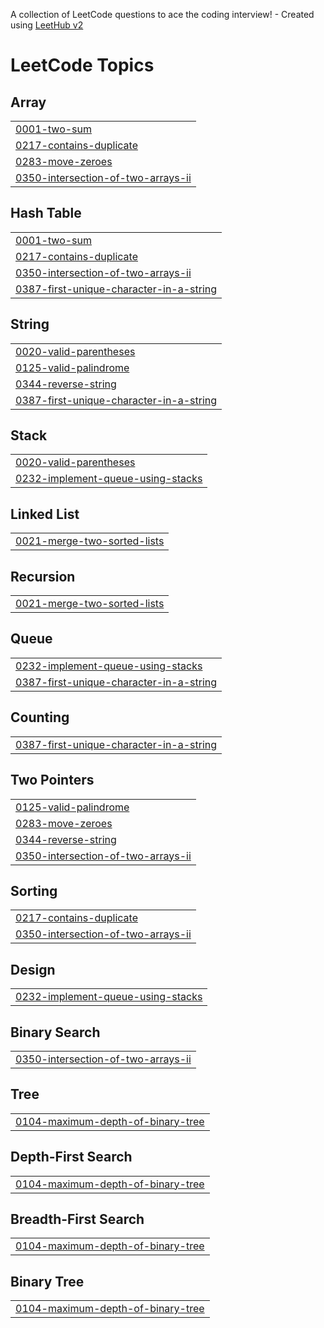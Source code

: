 A collection of LeetCode questions to ace the coding interview! - Created using [LeetHub v2](https://github.com/arunbhardwaj/LeetHub-2.0)
<!---LeetCode Topics Start-->
# LeetCode Topics
## Array
|  |
| ------- |
| [0001-two-sum](https://github.com/Ramdas-Nalawade/LeetCode/tree/master/0001-two-sum) |
| [0217-contains-duplicate](https://github.com/Ramdas-Nalawade/LeetCode/tree/master/0217-contains-duplicate) |
| [0283-move-zeroes](https://github.com/Ramdas-Nalawade/LeetCode/tree/master/0283-move-zeroes) |
| [0350-intersection-of-two-arrays-ii](https://github.com/Ramdas-Nalawade/LeetCode/tree/master/0350-intersection-of-two-arrays-ii) |
## Hash Table
|  |
| ------- |
| [0001-two-sum](https://github.com/Ramdas-Nalawade/LeetCode/tree/master/0001-two-sum) |
| [0217-contains-duplicate](https://github.com/Ramdas-Nalawade/LeetCode/tree/master/0217-contains-duplicate) |
| [0350-intersection-of-two-arrays-ii](https://github.com/Ramdas-Nalawade/LeetCode/tree/master/0350-intersection-of-two-arrays-ii) |
| [0387-first-unique-character-in-a-string](https://github.com/Ramdas-Nalawade/LeetCode/tree/master/0387-first-unique-character-in-a-string) |
## String
|  |
| ------- |
| [0020-valid-parentheses](https://github.com/Ramdas-Nalawade/LeetCode/tree/master/0020-valid-parentheses) |
| [0125-valid-palindrome](https://github.com/Ramdas-Nalawade/LeetCode/tree/master/0125-valid-palindrome) |
| [0344-reverse-string](https://github.com/Ramdas-Nalawade/LeetCode/tree/master/0344-reverse-string) |
| [0387-first-unique-character-in-a-string](https://github.com/Ramdas-Nalawade/LeetCode/tree/master/0387-first-unique-character-in-a-string) |
## Stack
|  |
| ------- |
| [0020-valid-parentheses](https://github.com/Ramdas-Nalawade/LeetCode/tree/master/0020-valid-parentheses) |
| [0232-implement-queue-using-stacks](https://github.com/Ramdas-Nalawade/LeetCode/tree/master/0232-implement-queue-using-stacks) |
## Linked List
|  |
| ------- |
| [0021-merge-two-sorted-lists](https://github.com/Ramdas-Nalawade/LeetCode/tree/master/0021-merge-two-sorted-lists) |
## Recursion
|  |
| ------- |
| [0021-merge-two-sorted-lists](https://github.com/Ramdas-Nalawade/LeetCode/tree/master/0021-merge-two-sorted-lists) |
## Queue
|  |
| ------- |
| [0232-implement-queue-using-stacks](https://github.com/Ramdas-Nalawade/LeetCode/tree/master/0232-implement-queue-using-stacks) |
| [0387-first-unique-character-in-a-string](https://github.com/Ramdas-Nalawade/LeetCode/tree/master/0387-first-unique-character-in-a-string) |
## Counting
|  |
| ------- |
| [0387-first-unique-character-in-a-string](https://github.com/Ramdas-Nalawade/LeetCode/tree/master/0387-first-unique-character-in-a-string) |
## Two Pointers
|  |
| ------- |
| [0125-valid-palindrome](https://github.com/Ramdas-Nalawade/LeetCode/tree/master/0125-valid-palindrome) |
| [0283-move-zeroes](https://github.com/Ramdas-Nalawade/LeetCode/tree/master/0283-move-zeroes) |
| [0344-reverse-string](https://github.com/Ramdas-Nalawade/LeetCode/tree/master/0344-reverse-string) |
| [0350-intersection-of-two-arrays-ii](https://github.com/Ramdas-Nalawade/LeetCode/tree/master/0350-intersection-of-two-arrays-ii) |
## Sorting
|  |
| ------- |
| [0217-contains-duplicate](https://github.com/Ramdas-Nalawade/LeetCode/tree/master/0217-contains-duplicate) |
| [0350-intersection-of-two-arrays-ii](https://github.com/Ramdas-Nalawade/LeetCode/tree/master/0350-intersection-of-two-arrays-ii) |
## Design
|  |
| ------- |
| [0232-implement-queue-using-stacks](https://github.com/Ramdas-Nalawade/LeetCode/tree/master/0232-implement-queue-using-stacks) |
## Binary Search
|  |
| ------- |
| [0350-intersection-of-two-arrays-ii](https://github.com/Ramdas-Nalawade/LeetCode/tree/master/0350-intersection-of-two-arrays-ii) |
## Tree
|  |
| ------- |
| [0104-maximum-depth-of-binary-tree](https://github.com/Ramdas-Nalawade/LeetCode/tree/master/0104-maximum-depth-of-binary-tree) |
## Depth-First Search
|  |
| ------- |
| [0104-maximum-depth-of-binary-tree](https://github.com/Ramdas-Nalawade/LeetCode/tree/master/0104-maximum-depth-of-binary-tree) |
## Breadth-First Search
|  |
| ------- |
| [0104-maximum-depth-of-binary-tree](https://github.com/Ramdas-Nalawade/LeetCode/tree/master/0104-maximum-depth-of-binary-tree) |
## Binary Tree
|  |
| ------- |
| [0104-maximum-depth-of-binary-tree](https://github.com/Ramdas-Nalawade/LeetCode/tree/master/0104-maximum-depth-of-binary-tree) |
<!---LeetCode Topics End-->